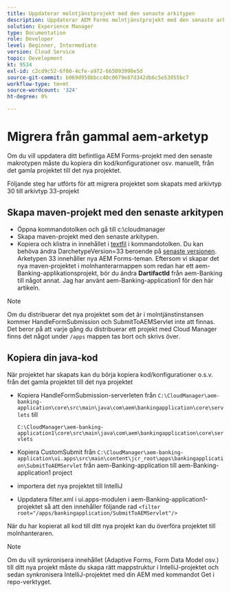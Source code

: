 ```yaml
---
title: Uppdaterar molntjänstprojekt med den senaste arkitypen
description: Uppdaterar AEM Forms molntjänstprojekt med den senaste arkitypen
solution: Experience Manager
type: Documentation
role: Developer
level: Beginner, Intermediate
version: Cloud Service
topic: Development
kt: 9534
exl-id: c2cd9c52-6f00-4cfe-a972-665093990e5d
source-git-commit: b069d958bbcc40c0079e87d342db6c5e53055bc7
workflow-type: tm+mt
source-wordcount: '324'
ht-degree: 0%

---
```


# Migrera från gammal aem-arketyp

Om du vill uppdatera ditt befintliga AEM Forms-projekt med den senaste makrotypen måste du kopiera din kod/konfigurationer osv. manuellt, från det gamla projektet till det nya projektet.

Följande steg har utförts för att migrera projektet som skapats med arkivtyp 30 till arkivtyp 33-projekt

## Skapa maven-projekt med den senaste arkitypen

* Öppna kommandotolken och gå till c:\cloudmanager
* Skapa maven-projekt med den senaste arkitypen.
* Kopiera och klistra in innehållet i [textfil](assets/creating-maven-project.txt) i kommandotolken. Du kan behöva ändra DarchetypeVersion=33 beroende på [senaste versionen](https://github.com/adobe/aem-project-archetype/releases). Arketypen 33 innehåller nya AEM Forms-teman.
Eftersom vi skapar det nya maven-projektet i molnhanterarmappen som redan har ett aem-Banking-applikationsprojekt, bör du ändra **DartifactId** från aem-Banking till något annat. Jag har använt aem-Banking-application1 för den här artikeln.

>[!NOTE]
>
>Om du distribuerar det nya projektet som det är i molntjänstinstansen kommer HandleFormSubmission och SubmitToAEMServlet inte att finnas. Det beror på att varje gång du distribuerar ett projekt med Cloud Manager finns det något under `/apps` mappen tas bort och skrivs över.

## Kopiera din java-kod

När projektet har skapats kan du börja kopiera kod/konfigurationer o.s.v. från det gamla projektet till det nya projektet

* Kopiera HandleFormSubmission-serverleten från ```C:\CloudManager\aem-banking-application\core\src\main\java\com\aem\bankingapplication\core\servlets```
till

   ```C:\CloudManager\aem-banking-application1\core\src\main\java\com\aem\bankingapplication\core\servlets```

* Kopiera CustomSubmit från
   ```C:\CloudManager\aem-banking-application\ui.apps\src\main\content\jcr_root\apps\bankingapplication\SubmitToAEMServlet``` från aem-Banking-application till aem-Banking-application1 project

* importera det nya projektet till IntelliJ

* Uppdatera filter.xml i ui.apps-modulen i aem-Banking-application1-projektet så att den innehåller följande rad
   ```<filter root="/apps/bankingapplication/SubmitToAEMServlet"/>```

När du har kopierat all kod till ditt nya projekt kan du överföra projektet till molnhanteraren.

>[!NOTE]
>
>Om du vill synkronisera innehållet (Adaptive Forms, Form Data Model osv.) till ditt nya projekt måste du skapa rätt mappstruktur i IntelliJ-projektet och sedan synkronisera IntelliJ-projektet med din AEM med kommandot Get i repo-verktyget.
